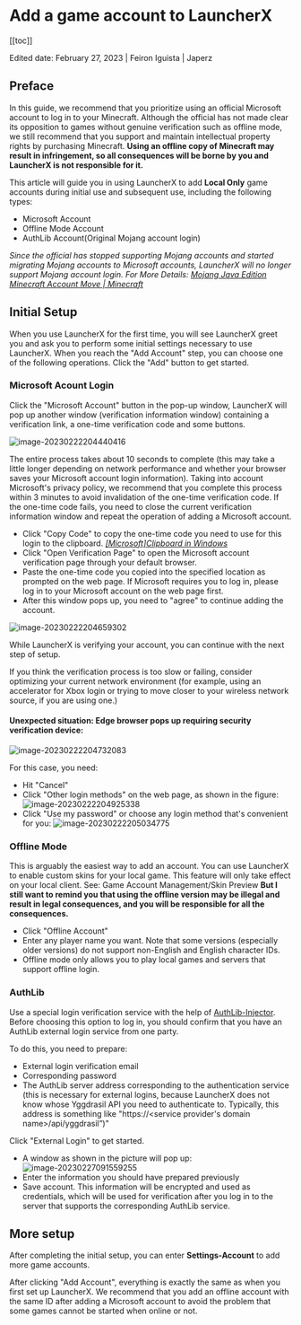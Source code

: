 # Add a game account to LauncherX

[[toc]]

Edited date: February 27, 2023 | Feiron Iguista | Japerz

## Preface

In this guide, we recommend that you prioritize using an official Microsoft account to log in to your Minecraft. Although the official has not made clear its opposition to games without genuine verification such as offline mode, we still recommend that you support and maintain intellectual property rights by purchasing Minecraft. **Using an offline copy of Minecraft may result in infringement, so all consequences will be borne by you and LauncherX is not responsible for it.**

This article will guide you in using LauncherX to add **Local Only** game accounts during initial use and subsequent use, including the following types:

- Microsoft Account
- Offline Mode Account
- AuthLib Account(Original Mojang account login)

*Since the official has stopped supporting Mojang accounts and started migrating Mojang accounts to Microsoft accounts, LauncherX will no longer support Mojang account login. For More Details: [Mojang Java Edition Minecraft Account Move | Minecraft](https://help.minecraft.net/hc/en-us/articles/19615552270221)*

## Initial Setup

When you use LauncherX for the first time, you will see LauncherX greet you and ask you to perform some initial settings necessary to use LauncherX. When you reach the "Add Account" step, you can choose one of the following operations. Click the "Add" button to get started.

### Microsoft Acount Login

Click the "Microsoft Account" button in the pop-up window, LauncherX will pop up another window (verification information window) containing a verification link, a one-time verification code and some buttons.

<!-- 这个截图需要在Lx完全更新英文版本后更新 -->
![image-20230222204440416](../../public/img/lxguide/addGameAccount/image-20230222204440416.png)

The entire process takes about 10 seconds to complete (this may take a little longer depending on network performance and whether your browser saves your Microsoft account login information).
Taking into account Microsoft's privacy policy, we recommend that you complete this process within 3 minutes to avoid invalidation of the one-time verification code. If the one-time code fails, you need to close the current verification information window and repeat the operation of adding a Microsoft account.

- Click "Copy Code" to copy the one-time code you need to use for this login to the clipboard. *[[Microsoft]Clipboard in Windows](https://support.microsoft.com/en-us/windows/clipboard-in-windows-c436501e-985d-1c8d-97ea-fe46ddf338c6)*
- Click "Open Verification Page" to open the Microsoft account verification page through your default browser.
- Paste the one-time code you copied into the specified location as prompted on the web page. If Microsoft requires you to log in, please log in to your Microsoft account on the web page first.
- After this window pops up, you need to "agree" to continue adding the account.

![image-20230222204659302](../../public/img/lxguide/addGameAccount/image-20230222204659302.png)

While LauncherX is verifying your account, you can continue with the next step of setup.

If you think the verification process is too slow or failing, consider optimizing your current network environment (for example, using an accelerator for Xbox login or trying to move closer to your wireless network source, if you are using one.)

#### Unexpected situation: Edge browser pops up requiring security verification device:

![image-20230222204732083](../../public/img/lxguide/addGameAccount/image-20230222204732083.png)

For this case, you need:

  - Hit "Cancel"
  - Click "Other login methods" on the web page, as shown in the figure:![image-20230222204925338](../../public/img/lxguide/addGameAccount/image-20230222204925338.png)
  - Click "Use my password" or choose any login method that's convenient for you: ![image-20230222205034775](../../public/img/lxguide/addGameAccount/image-20230222205034775.png)

### Offline Mode

This is arguably the easiest way to add an account. You can use LauncherX to enable custom skins for your local game. This feature will only take effect on your local client. See: Game Account Management/Skin Preview
**But I still want to remind you that using the offline version may be illegal and result in legal consequences, and you will be responsible for all the consequences.**

- Click "Offline Account"
- Enter any player name you want. Note that some versions (especially older versions) do not support non-English and English character IDs.
- Offline mode only allows you to play local games and servers that support offline login.

### AuthLib

Use a special login verification service with the help of [AuthLib-Injector](https://github.com/yushijinhun/authlib-injector). Before choosing this option to log in, you should confirm that you have an AuthLib external login service from one party.

To do this, you need to prepare:

- External login verification email
- Corresponding password
- The AuthLib server address corresponding to the authentication service (this is necessary for external logins, because LauncherX does not know whose Yggdrasil API you need to authenticate to. Typically, this address is something like "https://<service provider's domain name>/api/yggdrasil”)"

Click "External Login" to get started.

- A window as shown in the picture will pop up: ![image-20230227091559255](../../public/img/lxguide/addGameAccount/image-20230227091559255.png)
- Enter the information you should have prepared previously
- Save account. This information will be encrypted and used as credentials, which will be used for verification after you log in to the server that supports the corresponding AuthLib service.

## More setup

After completing the initial setup, you can enter **Settings-Account** to add more game accounts.

After clicking "Add Account", everything is exactly the same as when you first set up LauncherX. We recommend that you add an offline account with the same ID after adding a Microsoft account to avoid the problem that some games cannot be started when online or not.
